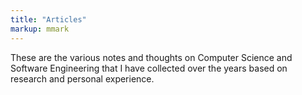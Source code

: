 ```yaml
---
title: "Articles"
markup: mmark
---
```


These are the various notes and thoughts on Computer Science and Software
Engineering that I have collected over the years based on research and personal
experience.
